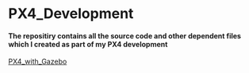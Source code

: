 # PX4_Development

#### The repositiry contains all the source code and other dependent files which I created as part of my PX4 development

[PX4_with_Gazebo](https://github.com/rafism1997/PX4_Development/blob/main/PX4.png)
